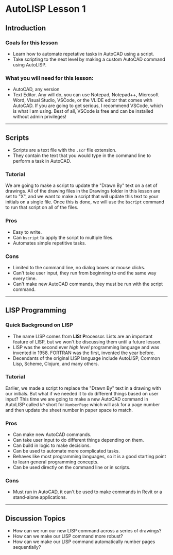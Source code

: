# AutoLISP Lesson 1

## Introduction

### Goals for this lesson

- Learn how to automate repetative tasks in AutoCAD using a script.
- Take scripting to the next level by making a custom AutoCAD command using AutoLISP.

### What you will need for this lesson:

- AutoCAD, any version
- Text Editor. Any will do, you can use Notepad, Notepad++, Microsoft Word, Visual Studio, VSCode, or the VLIDE editor that comes with AutoCAD.  If you are going to get serious, I recommend VSCode, which is what I am using.  Best of all, VSCode is free and can be installed without admin privileges!

************

## Scripts

- Scripts are a text file with the `.scr` file extension.
- They contain the text that you would type in the command line to perform a task in AutoCAD.

### Tutorial

We are going to make a script to update the "Drawn By" text on a set of drawings.  All of the drawing files in the Drawings folder in this lesson are set to "X", and we want to make a script that will update this text to your initials on a single file.  Once this is done, we will use the `bscript` command to run that script on all of the files.

### Pros

- Easy to write.
- Can `bscript` to apply the script to multiple files.
- Automates simple repetitive tasks.

### Cons

- Limited to the command line, no dialog boxes or mouse clicks.
- Can't take user input, they run from beginning to end the same way every time.
- Can't make new AutoCAD commands, they must be run with the script command.

************

## LISP Programming

### Quick Background on LISP

- The name LISP comes from **LIS**t **P**rocessor.  Lists are an important feature of LISP, but we won't be discussing them until a future lesson.
- LISP was the second ever *high level* programming language and was invented in 1958.  FORTRAN was the first, invented the year before.
- Decendants of the original LISP language include AutoLISP, Common Lisp, Scheme, Clojure, and many others.

### Tutorial

Earlier, we made a script to replace the "Drawn By" text in a drawing with our initials.  But what if we needed it to do different things based on user input?  This time we are going to make a new AutoCAD command in AutoLISP called `NP` short for `NumberPage` which will ask for a page number and then update the sheet number in paper space to match.

### Pros

- Can make new AutoCAD commands.
- Can take user input to do different things depending on them.
- Can build in logic to make decisions.
- Can be used to automate more complicated tasks.
- Behaves like most programming languages, so it is a good starting point to learn general programming concepts.
- Can be used directly on the command line or in scripts.

### Cons

- Must run in AutoCAD, it can't be used to make commands in Revit or a stand-alone applications.

************

## Discussion Topics

- How can we run our new LISP command across a series of drawings?
- How can we make our LISP command more robust?
- How can we make our LISP command automatically number pages sequentially?
